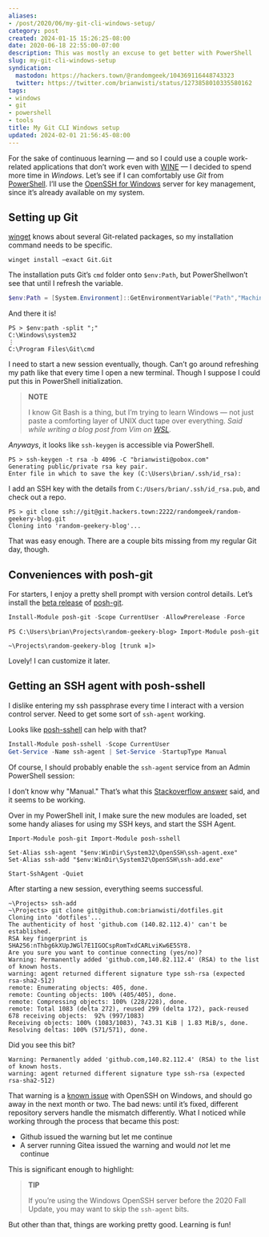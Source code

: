 ```yaml
---
aliases:
- /post/2020/06/my-git-cli-windows-setup/
category: post
created: 2024-01-15 15:26:25-08:00
date: 2020-06-18 22:55:00-07:00
description: This was mostly an excuse to get better with PowerShell
slug: my-git-cli-windows-setup
syndication:
  mastodon: https://hackers.town/@randomgeek/104369116448743323
  twitter: https://twitter.com/brianwisti/status/1273858010335580162
tags:
- windows
- git
- powershell
- tools
title: My Git CLI Windows setup
updated: 2024-02-01 21:56:45-08:00
---
```


For the sake of continuous learning — and so I could use a couple work-related applications that don’t work even with [WINE](https://winehq.org) — I decided to spend more time in *Windows*.  Let’s see if I can comfortably use *Git* from [PowerShell](https://docs.microsoft.com/en-us/powershell/).  I’ll use the [OpenSSH for Windows](https://docs.microsoft.com/en-us/windows-server/administration/openssh/openssh_install_firstuse) server for key management, since it’s already available on my system.

## Setting up Git

[winget](https://docs.microsoft.com/en-us/windows/package-manager/winget/) knows about several Git-related packages, so my installation command needs to be specific.

````text
winget install –exact Git.Git
````

The installation puts Git’s `cmd` folder onto `$env:Path`, but PowerShellwon’t see that until I refresh the variable.

````powershell
$env:Path = [System.Environment]::GetEnvironmentVariable("Path","Machine") + ";" + [System.Environment]::GetEnvironmentVariable("Path","User")
````

And there it is!

````text
PS > $env:path -split ";"
C:\Windows\system32
⋮
C:\Program Files\Git\cmd
````

I need to start a new session eventually, though.  Can’t go around refreshing my path like that every time I open a new terminal.  Though I suppose I could put this in PowerShell initialization.

 > 
 > **NOTE**
>
 > I know Git Bash is a thing, but I’m trying to learn Windows — not just paste a comforting layer of UNIX duct tape over everything.  *Said while writing a blog post from Vim on [WSL](../../../card/WSL.md).*

*Anyways*, it looks like `ssh-keygen` is accessible via PowerShell.

````text
PS > ssh-keygen -t rsa -b 4096 -C "brianwisti@pobox.com"
Generating public/private rsa key pair.
Enter file in which to save the key (C:\Users\brian/.ssh/id_rsa):
````

I add an SSH key with the details from `C:/Users/brian/.ssh/id_rsa.pub`, and check out a repo.

````text
PS > git clone ssh://git@git.hackers.town:2222/randomgeek/random-geekery-blog.git
Cloning into 'random-geekery-blog'...
````

That was easy enough.  There are a couple bits missing from my regular Git day, though.

## Conveniences with posh-git

For starters, I enjoy a pretty shell prompt with version control details.
Let’s install the [beta release](https://github.com/dahlbyk/posh-git) of [posh-git](https://www.powershellgallery.com/packages/posh-git/).

````powershell
Install-Module posh-git -Scope CurrentUser -AllowPrerelease -Force
````

````text
PS C:\Users\brian\Projects\random-geekery-blog> Import-Module posh-git

~\Projects\random-geekery-blog [trunk ≡]>
````

Lovely! I can customize it later.

## Getting an SSH agent with posh-sshell

I dislike entering my ssh passphrase every time I interact with a version control server.  Need to get some sort of `ssh-agent` working.

Looks like [posh-sshell](https://www.powershellgallery.com/packages/posh-sshell/0.3.1) can help with that?

````powershell
Install-Module posh-sshell -Scope CurrentUser
Get-Service -Name ssh-agent | Set-Service -StartupType Manual
````

Of course, I should probably enable the `ssh-agent` service from an Admin PowerShell session:

I don’t know why "Manual." That’s what this [Stackoverflow answer](https://stackoverflow.com/a/53606760) said, and it seems to be working.

Over in my PowerShell init, I make sure the new modules are loaded, set some
handy aliases for using my SSH keys, and start the SSH Agent.

````powershell{title="Documents\PowerShell\profile.ps1"}
Import-Module posh-git Import-Module posh-sshell

Set-Alias ssh-agent "$env:WinDir\System32\OpenSSH\ssh-agent.exe"
Set-Alias ssh-add "$env:WinDir\System32\OpenSSH\ssh-add.exe"

Start-SshAgent -Quiet
````

After starting a new session, everything seems successful.

````text
~\Projects> ssh-add
~\Projects> git clone git@github.com:brianwisti/dotfiles.git
Cloning into 'dotfiles'...
The authenticity of host 'github.com (140.82.112.4)' can't be established.
RSA key fingerprint is SHA256:nThbg6kXUpJWGl7E1IGOCspRomTxdCARLviKw6E5SY8.
Are you sure you want to continue connecting (yes/no)?
Warning: Permanently added 'github.com,140.82.112.4' (RSA) to the list of known hosts.
warning: agent returned different signature type ssh-rsa (expected rsa-sha2-512)
remote: Enumerating objects: 405, done.
remote: Counting objects: 100% (405/405), done.
remote: Compressing objects: 100% (228/228), done.
remote: Total 1083 (delta 272), reused 299 (delta 172), pack-reused 678 receiving objects:  92% (997/1083)
Receiving objects: 100% (1083/1083), 743.31 KiB | 1.83 MiB/s, done.
Resolving deltas: 100% (571/571), done.
````

Did you see this bit?

````text
Warning: Permanently added 'github.com,140.82.112.4' (RSA) to the list of known hosts.
warning: agent returned different signature type ssh-rsa (expected rsa-sha2-512)
````

That warning is a [known issue](https://github.com/PowerShell/Win32-OpenSSH/issues/1551) with OpenSSH on Windows, and
should go away in the next month or two. The bad news: until it’s fixed,
different repository servers handle the mismatch differently. What I noticed
while working through the process that became this post:

* Github issued the warning but let me continue
* A server running Gitea issued the warning and would *not* let me continue

This is significant enough to highlight:

 > 
 > **TIP**
>
 > If you’re using the Windows OpenSSH server before the 2020 Fall Update, you
 > may want to skip the `ssh-agent` bits.

But other than that, things are working pretty good. Learning is fun!